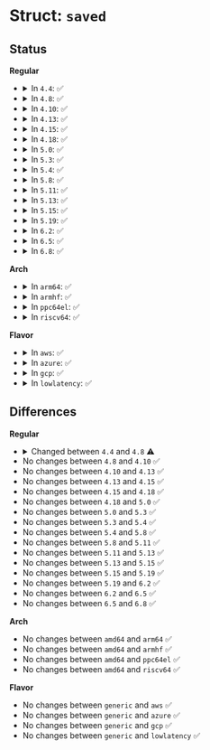 # Struct: <code>saved</code>

## Status
<b>Regular</b>
<ul>
<li>
<details>
<summary>In <code>4.4</code>: ✅</summary>

```c
struct saved {
    struct path link;
    void *cookie;
    const char *name;
    struct inode *inode;
    unsigned int seq;
};
```
</details>
</li>
<li>
<details>
<summary>In <code>4.8</code>: ✅</summary>

```c
struct saved {
    struct path link;
    struct delayed_call done;
    const char *name;
    unsigned int seq;
};
```
</details>
</li>
<li>
<details>
<summary>In <code>4.10</code>: ✅</summary>

```c
struct saved {
    struct path link;
    struct delayed_call done;
    const char *name;
    unsigned int seq;
};
```
</details>
</li>
<li>
<details>
<summary>In <code>4.13</code>: ✅</summary>

```c
struct saved {
    struct path link;
    struct delayed_call done;
    const char *name;
    unsigned int seq;
};
```
</details>
</li>
<li>
<details>
<summary>In <code>4.15</code>: ✅</summary>

```c
struct saved {
    struct path link;
    struct delayed_call done;
    const char *name;
    unsigned int seq;
};
```
</details>
</li>
<li>
<details>
<summary>In <code>4.18</code>: ✅</summary>

```c
struct saved {
    struct path link;
    struct delayed_call done;
    const char *name;
    unsigned int seq;
};
```
</details>
</li>
<li>
<details>
<summary>In <code>5.0</code>: ✅</summary>

```c
struct saved {
    struct path link;
    struct delayed_call done;
    const char *name;
    unsigned int seq;
};
```
</details>
</li>
<li>
<details>
<summary>In <code>5.3</code>: ✅</summary>

```c
struct saved {
    struct path link;
    struct delayed_call done;
    const char *name;
    unsigned int seq;
};
```
</details>
</li>
<li>
<details>
<summary>In <code>5.4</code>: ✅</summary>

```c
struct saved {
    struct path link;
    struct delayed_call done;
    const char *name;
    unsigned int seq;
};
```
</details>
</li>
<li>
<details>
<summary>In <code>5.8</code>: ✅</summary>

```c
struct saved {
    struct path link;
    struct delayed_call done;
    const char *name;
    unsigned int seq;
};
```
</details>
</li>
<li>
<details>
<summary>In <code>5.11</code>: ✅</summary>

```c
struct saved {
    struct path link;
    struct delayed_call done;
    const char *name;
    unsigned int seq;
};
```
</details>
</li>
<li>
<details>
<summary>In <code>5.13</code>: ✅</summary>

```c
struct saved {
    struct path link;
    struct delayed_call done;
    const char *name;
    unsigned int seq;
};
```
</details>
</li>
<li>
<details>
<summary>In <code>5.15</code>: ✅</summary>

```c
struct saved {
    struct path link;
    struct delayed_call done;
    const char *name;
    unsigned int seq;
};
```
</details>
</li>
<li>
<details>
<summary>In <code>5.19</code>: ✅</summary>

```c
struct saved {
    struct path link;
    struct delayed_call done;
    const char *name;
    unsigned int seq;
};
```
</details>
</li>
<li>
<details>
<summary>In <code>6.2</code>: ✅</summary>

```c
struct saved {
    struct path link;
    struct delayed_call done;
    const char *name;
    unsigned int seq;
};
```
</details>
</li>
<li>
<details>
<summary>In <code>6.5</code>: ✅</summary>

```c
struct saved {
    struct path link;
    struct delayed_call done;
    const char *name;
    unsigned int seq;
};
```
</details>
</li>
<li>
<details>
<summary>In <code>6.8</code>: ✅</summary>

```c
struct saved {
    struct path link;
    struct delayed_call done;
    const char *name;
    unsigned int seq;
};
```
</details>
</li>
</ul>
<b>Arch</b>
<ul>
<li>
<details>
<summary>In <code>arm64</code>: ✅</summary>

```c
struct saved {
    struct path link;
    struct delayed_call done;
    const char *name;
    unsigned int seq;
};
```
</details>
</li>
<li>
<details>
<summary>In <code>armhf</code>: ✅</summary>

```c
struct saved {
    struct path link;
    struct delayed_call done;
    const char *name;
    unsigned int seq;
};
```
</details>
</li>
<li>
<details>
<summary>In <code>ppc64el</code>: ✅</summary>

```c
struct saved {
    struct path link;
    struct delayed_call done;
    const char *name;
    unsigned int seq;
};
```
</details>
</li>
<li>
<details>
<summary>In <code>riscv64</code>: ✅</summary>

```c
struct saved {
    struct path link;
    struct delayed_call done;
    const char *name;
    unsigned int seq;
};
```
</details>
</li>
</ul>
<b>Flavor</b>
<ul>
<li>
<details>
<summary>In <code>aws</code>: ✅</summary>

```c
struct saved {
    struct path link;
    struct delayed_call done;
    const char *name;
    unsigned int seq;
};
```
</details>
</li>
<li>
<details>
<summary>In <code>azure</code>: ✅</summary>

```c
struct saved {
    struct path link;
    struct delayed_call done;
    const char *name;
    unsigned int seq;
};
```
</details>
</li>
<li>
<details>
<summary>In <code>gcp</code>: ✅</summary>

```c
struct saved {
    struct path link;
    struct delayed_call done;
    const char *name;
    unsigned int seq;
};
```
</details>
</li>
<li>
<details>
<summary>In <code>lowlatency</code>: ✅</summary>

```c
struct saved {
    struct path link;
    struct delayed_call done;
    const char *name;
    unsigned int seq;
};
```
</details>
</li>
</ul>

## Differences
<b>Regular</b>
<ul>
<li>
<details>
<summary>Changed between <code>4.4</code> and <code>4.8</code> ⚠️</summary>
<ul>
<li>
<b>Field added. </b>
<code>struct delayed_call done</code>
</li>
<li>
<b>Field removed. </b>
<code>void *cookie</code>
</li>
<li>
<b>Field removed. </b>
<code>struct inode *inode</code>
</li>
</ul>
</details>
</li>
<li>
No changes between <code>4.8</code> and <code>4.10</code> ✅
</li>
<li>
No changes between <code>4.10</code> and <code>4.13</code> ✅
</li>
<li>
No changes between <code>4.13</code> and <code>4.15</code> ✅
</li>
<li>
No changes between <code>4.15</code> and <code>4.18</code> ✅
</li>
<li>
No changes between <code>4.18</code> and <code>5.0</code> ✅
</li>
<li>
No changes between <code>5.0</code> and <code>5.3</code> ✅
</li>
<li>
No changes between <code>5.3</code> and <code>5.4</code> ✅
</li>
<li>
No changes between <code>5.4</code> and <code>5.8</code> ✅
</li>
<li>
No changes between <code>5.8</code> and <code>5.11</code> ✅
</li>
<li>
No changes between <code>5.11</code> and <code>5.13</code> ✅
</li>
<li>
No changes between <code>5.13</code> and <code>5.15</code> ✅
</li>
<li>
No changes between <code>5.15</code> and <code>5.19</code> ✅
</li>
<li>
No changes between <code>5.19</code> and <code>6.2</code> ✅
</li>
<li>
No changes between <code>6.2</code> and <code>6.5</code> ✅
</li>
<li>
No changes between <code>6.5</code> and <code>6.8</code> ✅
</li>
</ul>
<b>Arch</b>
<ul>
<li>
No changes between <code>amd64</code> and <code>arm64</code> ✅
</li>
<li>
No changes between <code>amd64</code> and <code>armhf</code> ✅
</li>
<li>
No changes between <code>amd64</code> and <code>ppc64el</code> ✅
</li>
<li>
No changes between <code>amd64</code> and <code>riscv64</code> ✅
</li>
</ul>
<b>Flavor</b>
<ul>
<li>
No changes between <code>generic</code> and <code>aws</code> ✅
</li>
<li>
No changes between <code>generic</code> and <code>azure</code> ✅
</li>
<li>
No changes between <code>generic</code> and <code>gcp</code> ✅
</li>
<li>
No changes between <code>generic</code> and <code>lowlatency</code> ✅
</li>
</ul>
